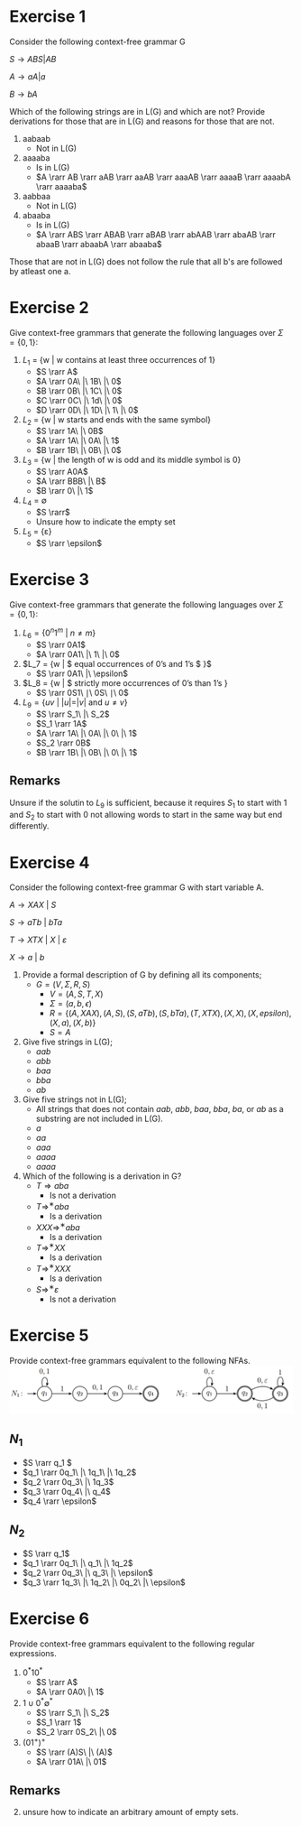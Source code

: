 # Exercise 1

Consider the following context-free grammar G

$S → ABS | AB$

$A → aA | a$

$B → bA$

Which of the following strings are in L(G) and which are not? Provide derivations for those that are in L(G) and reasons for those that are not.

1. aabaab
    * Not in L(G)
2. aaaaba
    * Is in L(G)
    * $A \rarr AB \rarr aAB \rarr aaAB \rarr aaaAB \rarr aaaaB \rarr aaaabA \rarr aaaaba$
3. aabbaa
    * Not in L(G)
4. abaaba
    * Is in L(G)
    * $A \rarr ABS \rarr ABAB \rarr aBAB \rarr abAAB \rarr abaAB \rarr abaaB \rarr abaabA \rarr abaaba$

Those that are not in L(G) does not follow the rule that all b's are followed by atleast one a.

# Exercise 2

Give context-free grammars that generate the following languages over $Σ = \{0, 1\}$:

1. $L_1$  = {w | w contains at least three occurrences of 1}
    * $S \rarr A$
    * $A \rarr 0A\ |\ 1B\ |\ 0$
    * $B \rarr 0B\ |\ 1C\ |\ 0$
    * $C \rarr 0C\ |\ 1d\ |\ 0$
    * $D \rarr 0D\ |\ 1D\ |\ 1\ |\ 0$
2. $L_2$ = {w | w starts and ends with the same symbol}
    * $S \rarr 1A\ |\ 0B$
    * $A \rarr 1A\ |\ 0A\ |\ 1$
    * $B \rarr 1B\ |\ 0B\ |\ 0$
3. $L_3$ = {w | the length of w is odd and its middle symbol is 0}
    * $S \rarr A0A$
    * $A \rarr BBB\ |\ B$
    * $B \rarr 0\ |\ 1$
4. $L_4$ = ∅
    * $S \rarr$
    * Unsure how to indicate the empty set
5. $L_5$ = {ε}
    * $S \rarr \epsilon$

# Exercise 3
Give context-free grammars that generate the following languages over $Σ = \{0, 1\}$:

1. $L_6 =\{0^n1^m\ |\ n ≠ m\}$
    * $S \rarr 0A1$
    * $A \rarr 0A1\ |\ 1\ |\ 0$
2. $L_7 = \{w | $ equal occurrences of 0’s and 1’s  $ \}$
    * $S \rarr 0A1\ |\ \epsilon$
3. $L_8 = \{w | $ strictly more occurrences of  0’s than 1’s $\}$
    * $S \rarr 0S1\ ∣\ 0S\ ∣\ 0$
4. $L_9 =\{uv\ |\ |u| = |v|$ and $u ≠ v\}$
    * $S \rarr S_1\ |\ S_2$
    * $S_1 \rarr 1A$
    * $A \rarr 1A\ |\ 0A\ |\ 0\ |\ 1$
    * $S_2 \rarr 0B$
    * $B \rarr 1B\ |\ 0B\ |\ 0\ |\ 1$

## Remarks
Unsure if the solutin to $L_9$ is sufficient, because it requires $S_1$ to start with 1 and $S_2$ to start with 0 not allowing words to start in the same way but end differently.

# Exercise 4

Consider the following context-free grammar G with start variable A.

$A → XAX\ |\ S$

$S → aT b\ |\ bT a$

$T → XT X\ |\ X\ |\ ε$

$X → a\ |\ b$

1. Provide a formal description of G by defining all its components;
    * $G=(V, Σ, R, S)$
        * $V = (A, S, T, X)$
        * $Σ =(a,b,\epsilon)$
        * $R=\{(A,XAX), (A,S),(S,aTb), (S,bTa), (T,XTX), (X,X), (X,epsilon), (X,a), (X,b)\}$
        * $S = A$
2. Give five strings in L(G);
    * $aab$
    * $abb$
    * $baa$
    * $bba$
    * $ab$
3. Give five strings not in L(G);
    * All strings that does not contain  $aab$, $abb$, $baa$, $bba$, $ba$, or $ab$ as  a substring are not included in L(G).
    * $a$
    * $aa$
    * $aaa$
    * $aaaa$
    * $aaaa$
4. Which of the following is a derivation in G?
   * $T ⇒ aba$
        * Is not a derivation
   * $T ⇒^∗ aba$
        * Is a derivation
   * $XXX ⇒^∗ aba$
        * Is a derivation
   * $T ⇒^∗ XX$
        * Is a derivation
   * $T ⇒^∗ XXX$
        * Is a derivation
   * $S ⇒^∗ ε$
        * Is not a derivation

# Exercise 5
Provide context-free grammars equivalent to the following NFAs.
<img src="./pics/exercise5.png">

## $N_1$
* $S \rarr q_1 $
* $q_1 \rarr 0q_1\ |\ 1q_1\ |\  1q_2$
* $q_2 \rarr 0q_3\ |\ 1q_3$
* $q_3 \rarr 0q_4\ |\ q_4$
* $q_4 \rarr \epsilon$

## $N_2$
* $S \rarr q_1$
* $q_1 \rarr 0q_1\ |\ q_1\ |\ 1q_2$
* $q_2 \rarr 0q_3\ |\ q_3\ |\ \epsilon$
* $q_3 \rarr 1q_3\ |\ 1q_2\ |\ 0q_2\ |\ \epsilon$

# Exercise 6
Provide context-free grammars equivalent to the following regular expressions.

1. $0^*10^*$
    * $S \rarr A$
    * $A \rarr 0A0\ |\ 1$
2. $1∪0^*∅^*$
    * $S \rarr S_1\ |\ S_2$
    * $S_1 \rarr 1$
    * $S_2 \rarr 0S_2\ |\ 0$
3. $(01^+)^+$
    * $S \rarr (A)S\ |\ (A)$
    * $A \rarr 01A\ |\ 01$

## Remarks
2. unsure how to indicate an arbitrary amount of empty sets.